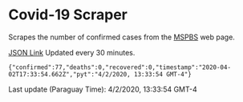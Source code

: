 # Covid-19 Scraper

Scrapes the number of confirmed cases from the [MSPBS](https://www.mspbs.gov.py/covid-19.php) web page.

[JSON Link](https://jmayalag.github.io/covid19-scrape/cases.json)
Updated every 30 minutes.
```
{"confirmed":77,"deaths":0,"recovered":0,"timestamp":"2020-04-02T17:33:54.662Z","pyt":"4/2/2020, 13:33:54 GMT-4"}
```
Last update (Paraguay Time): 4/2/2020, 13:33:54 GMT-4